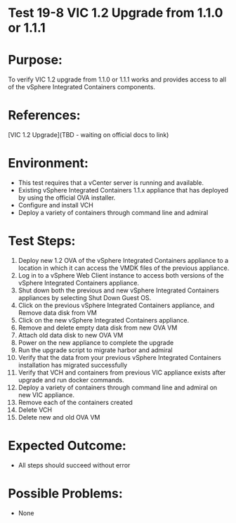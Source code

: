 Test 19-8 VIC 1.2 Upgrade from 1.1.0 or 1.1.1
=======

# Purpose:
To verify VIC 1.2 upgrade from 1.1.0 or 1.1.1 works and provides access to all of the vSphere Integrated Containers components.

# References:
[VIC 1.2 Upgrade](TBD - waiting on official docs to link)

# Environment:
* This test requires that a vCenter server is running and available.
* Existing vSphere Integrated Containers 1.1.x appliance that has deployed by using the official OVA installer.
* Configure and install VCH
* Deploy a variety of containers through command line and admiral

# Test Steps:
1. Deploy new 1.2 OVA of the vSphere Integrated Containers appliance to a location in which it can access the VMDK files of the previous appliance.
2. Log in to a vSphere Web Client instance to access both versions of the vSphere Integrated Containers appliance.
3. Shut down both the previous and new vSphere Integrated Containers appliances by selecting Shut Down Guest OS.
4. Click on the previous vSphere Integrated Containers appliance, and Remove data disk from VM
5. Click on the new vSphere Integrated Containers appliance.
6. Remove and delete empty data disk from new OVA VM
7. Attach old data disk to new OVA VM
8. Power on the new appliance to complete the upgrade
9. Run the upgrade script to migrate harbor and admiral
10. Verify that the data from your previous vSphere Integrated Containers installation has migrated successfully
11. Verify that VCH and containers from previous VIC appliance exists after upgrade and run docker commands.
12. Deploy a variety of containers through command line and admiral on new VIC appliance.
13. Remove each of the containers created
14. Delete VCH
15. Delete new and old OVA VM


# Expected Outcome:
* All steps should succeed without error

# Possible Problems:
* None
